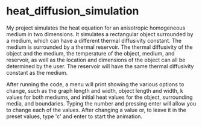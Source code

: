 # heat_diffusion_simulation

My project simulates the heat equation for an anisotropic homogeneous medium in two dimensions. It simulates a rectangular object surrounded by a medium, which can have a different thermal diffusivity constant. The medium is surrounded by a thermal reservoir. The thermal diffusivity of the object and the medium, the temperature of the object, medium, and reservoir, as well as the location and dimensions of the object can all be determined by the user. The reservoir will have the same thermal diffusivity constant as the medium. 

After running the code, a menu will print showing the various options to change, such as the graph length and width, object length and width, k values for both mediums, and initial heat values for the object, surrounding media, and boundaries. Typing the number and pressing enter will allow you to change each of the values. After changing a value or, to leave it in the preset values, type 'c' and enter to start the animation.
